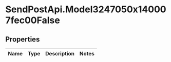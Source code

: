 # SendPostApi.Model3247050x140007fec00False

## Properties
Name | Type | Description | Notes
------------ | ------------- | ------------- | -------------


